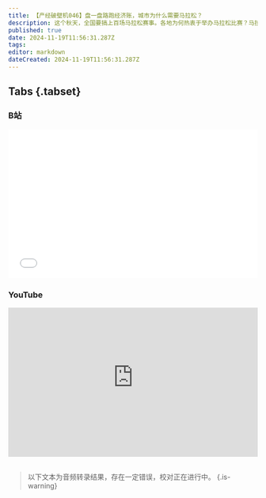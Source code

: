 ```yaml
---
title: 【产经破壁机046】盘一盘路跑经济账，城市为什么需要马拉松？
description: 这个秋天，全国要搞上百场马拉松赛事。各地为何热衷于举办马拉松比赛？马拉松经济，钱从哪来，钱往哪去？【产经破壁机046】
published: true
date: 2024-11-19T11:56:31.287Z
tags: 
editor: markdown
dateCreated: 2024-11-19T11:56:31.287Z
---
```


## Tabs {.tabset}
### B站
<div style="position: relative; padding: 30% 45%;">
<iframe style="position: absolute; width: 100%; height: 100%; left: 0; top: 0;" src="//player.bilibili.com/player.html?&bvid=BV号&page=1&as_wide=1&high_quality=1&danmaku=1&autoplay=0" scrolling="no" border="0" frameborder="no" framespacing="0" allowfullscreen="true"></iframe>
</div>

### YouTube
<div style="position: relative; padding: 30% 45%;">
<iframe style="position: absolute; top: 0; left: 0; width: 100%; height: 100%;" src="https://www.youtube-nocookie.com/embed/YouTubeVID" title="YouTube video player" frameborder="0" allow="accelerometer; autoplay; clipboard-write; encrypted-media; gyroscope; picture-in-picture" allowfullscreen></iframe>
</div>

## 

> 以下文本为音频转录结果，存在一定错误，校对正在进行中。
{.is-warning}


